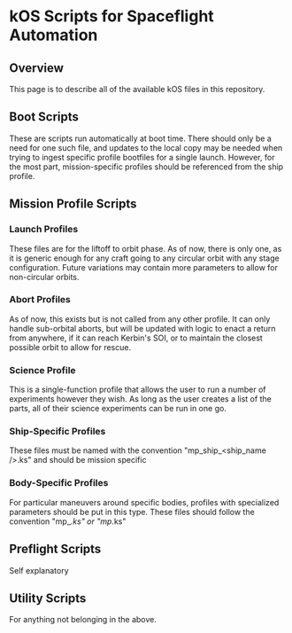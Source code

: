 # kOS Scripts for Spaceflight Automation

## Overview
This page is to describe all of the available kOS files in this repository.

## Boot Scripts
These are scripts run automatically at boot time. There should only be a need for one such file, and updates to the local copy may be needed when trying to ingest specific profile bootfiles for a single launch. However, for the most part, mission-specific profiles should be referenced from the ship profile.

## Mission Profile Scripts
### Launch Profiles
These files are for the liftoff to orbit phase. As of now, there is only one, as it is generic enough for any craft going to any circular orbit with any stage configuration. Future variations may contain more parameters to allow for non-circular orbits.

### Abort Profiles
As of now, this exists but is not called from any other profile. It can only handle sub-orbital aborts, but will be updated with logic to enact a return from anywhere, if it can reach Kerbin's SOI, or to maintain the closest possible orbit to allow for rescue.

### Science Profile
This is a single-function profile that allows the user to run a number of experiments however they wish. As long as the user creates a list of the parts, all of their science experiments can be run in one go.

### Ship-Specific Profiles
These files must be named with the convention "mp_ship_<ship_name />.ks" and should be mission specific  

### Body-Specific Profiles
For particular maneuvers around specific bodies, profiles with specialized parameters should be put in this type. These files should follow the convention "mp_<maneuver>_<body>.ks" or "mp_<maneuver>_<origin body>_<target body>.ks"

## Preflight Scripts
Self explanatory

## Utility Scripts
For anything not belonging in the above.
